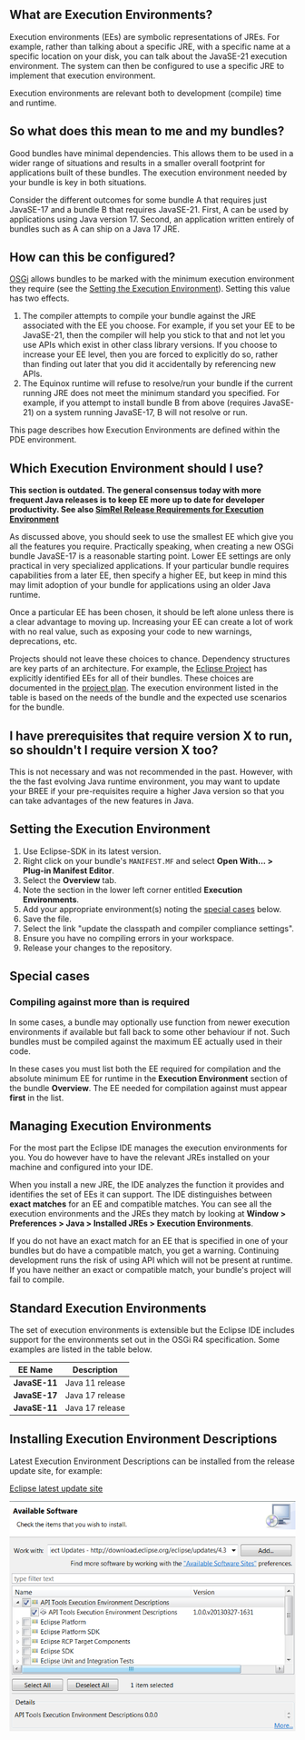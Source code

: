 ## What are Execution Environments?

Execution environments (EEs) are symbolic representations of JREs. 
For example, rather than talking about a specific JRE, with a specific name at a specific location on your disk, you can talk about the JavaSE-21 execution environment.
The system can then be configured to use a specific JRE to implement that execution environment.

Execution environments are relevant both to development (compile) time and runtime.

## So what does this mean to me and my bundles?

Good bundles have minimal dependencies. 
This allows them to be used in a wider range of situations and results in a smaller overall footprint for applications built of these bundles. 
The execution environment needed by your bundle is key in both situations.

Consider the different outcomes for some bundle A that requires just JavaSE-17 and a bundle B that requires JavaSE-21. 
First, A can be used by applications using Java version 17. 
Second, an application written entirely of bundles such as A can ship on a Java 17 JRE. 

## How can this be configured?

[OSGi](https://en.wikipedia.org/wiki/OSGi) allows bundles to be marked with the minimum execution environment they require (see the [ Setting the
Execution Environment](#setting-the-execution-environment)).
Setting this value has two effects.

1.  The compiler attempts to compile your bundle against the JRE
    associated with the EE you choose. For example, if you set your EE
    to be JavaSE-21, then the compiler will help you stick to that and
    not let you use APIs which exist in other class library versions. If
    you choose to increase your EE level, then you are forced to
    explicitly do so, rather than finding out later that you did it
    accidentally by referencing new APIs.
2.  The Equinox runtime will refuse to resolve/run your bundle if the
    current running JRE does not meet the minimum standard you
    specified. For example, if you attempt to install bundle B from
    above (requires JavaSE-21) on a system running JavaSE-17, B will
    not resolve or run.

This page describes how Execution Environments are defined within the PDE environment.

## Which Execution Environment should I use?

**This section is outdated. 
The general consensus today with more frequent Java releases is to keep EE more up to date for developer productivity.
See also [SimRel Release Requirements for Execution Environment](https://github.com/eclipse-simrel/.github/blob/main/wiki/SimRel/Simultaneous_Release_Requirements.md#execution-environment)**

As discussed above, you should seek to use the smallest EE which give you all the features you require. 
Practically speaking, when creating a new OSGi bundle JavaSE-17 is a reasonable starting point. 
Lower EE settings are only practical in very specialized applications. 
If your particular bundle requires capabilities from a later EE, then specify a higher EE, but keep in mind this may limit adoption of your bundle for applications using an older Java runtime.

Once a particular EE has been chosen, it should be left alone unless there is a clear advantage to moving up. 
Increasing your EE can create a lot of work with no real value, such as exposing your code to new warnings, deprecations, etc.

Projects should not leave these choices to chance. 
Dependency structures are key parts of an architecture. 
For example, the [Eclipse Project](https://eclipse.org/eclipse) has explicitly identified EEs for all of their bundles. 
These choices are documented in the [project plan](https://www.eclipse.org/projects/project-plan.php?projectid=eclipse#appendix).
The execution environment listed in the table is based on the needs of the bundle and the expected use scenarios for the bundle.

## I have prerequisites that require version X to run, so shouldn't I require version X too?

This is not necessary and was not recommended in the past.
However, with the the fast evolving Java runtime environment, you may want to update your BREE if your pre-requisites require a higher Java version so that you can take advantages of the new features in Java.

## Setting the Execution Environment

1.  Use Eclipse-SDK in its latest version.
2.  Right click on your bundle's `MANIFEST.MF` and select **Open With...
    \> Plug-in Manifest Editor**.
3.  Select the **Overview** tab.
4.  Note the section in the lower left corner entitled **Execution
    Environments**.
5.  Add your appropriate environment(s) noting the [special
    cases](#special-cases) below.
6.  Save the file.
7.  Select the link "update the classpath and compiler compliance
    settings".
8.  Ensure you have no compiling errors in your workspace.  
9.  Release your changes to the repository.

## Special cases


### Compiling against more than is required

In some cases, a bundle may optionally use function from newer execution
environments if available but fall back to some other behaviour if not.
Such bundles must be compiled against the maximum EE actually used in
their code. 

In these cases you must list both the EE required for compilation and
the absolute minimum EE for runtime in the **Execution Environment**
section of the bundle **Overview**. The EE needed for compilation
against must appear **first** in the list. 


## Managing Execution Environments

For the most part the Eclipse IDE manages the execution environments for
you. You do however have to have the relevant JREs installed on your
machine and configured into your IDE.

When you install a new JRE, the IDE analyzes the function it provides
and identifies the set of EEs it can support. The IDE distinguishes
between **exact matches** for an EE and compatible matches. You can see
all the execution environments and the JREs they match by looking at
**Window \> Preferences \> Java \> Installed JREs \> Execution
Environments**.

If you do not have an exact match for an EE that is specified in one of
your bundles but do have a compatible match, you get a warning.
Continuing development runs the risk of using API which will not be
present at runtime. If you have neither an exact or compatible match,
your bundle's project will fail to compile.

## Standard Execution Environments

The set of execution environments is extensible but the Eclipse IDE
includes support for the environments set out in the OSGi R4
specification. Some examples are listed in the table below.

| EE Name                    | Description                                                                                                                                                       |
|---------------------------|--------------------------------------------------------------------------------------------------------------------------------------------------------------------|
| **JavaSE-11**             | Java 11 release                                                                                                                                                    |
| **JavaSE-17**             | Java 17 release                                                                                                                                                    |
| **JavaSE-11**             | Java 17 release                                                                                                                                                    |

## Installing Execution Environment Descriptions

Latest Execution Environment Descriptions can be installed from the release update site, for example:

[Eclipse latest update site](https://download.eclipse.org/eclipse/updates/latest)  

![](images/ExecutionEnvironmentDescriptionInstallation.png "images/ExecutionEnvironmentDescriptionInstallation.png")


